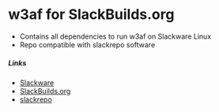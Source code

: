 # w3af for SlackBuilds.org

*  Contains all dependencies to run w3af on Slackware Linux
*  Repo compatible with slackrepo software

##### Links
* [Slackware](http://www.slackware.com/)
* [SlackBuilds.org](http://www.slackbuilds.org)
* [slackrepo](https://idlemoor.github.io/slackrepo/index.html)
